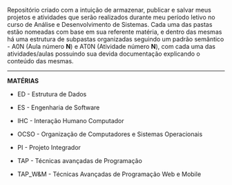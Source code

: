 Repositório criado com a intuição de armazenar, publicar e salvar meus projetos e atividades que serão realizados durante meu período letivo no curso de Análise e Desenvolvimento de Sistemas. Cada uma das pastas estão nomeadas com base em sua referente matéria, e dentro das mesmas há uma estrutura de subpastas organizadas seguindo um padrão semântico - A0N (Aula número **N**) e AT0N (Atividade número **N**), com cada uma das atividades/aulas possuindo sua devida documentação explicando o conteúdo das mesmas.

---

**MATÉRIAS**

- ED - Estrutura de Dados
- ES - Engenharia de Software

- IHC - Interação Humano Computador
- OCSO - Organização de Computadores e Sistemas Operacionais

- PI - Projeto Integrador
- TAP - Técnicas avançadas de Programação

- TAP_W&M - Técnicas Avançadas de Programação Web e Mobile
